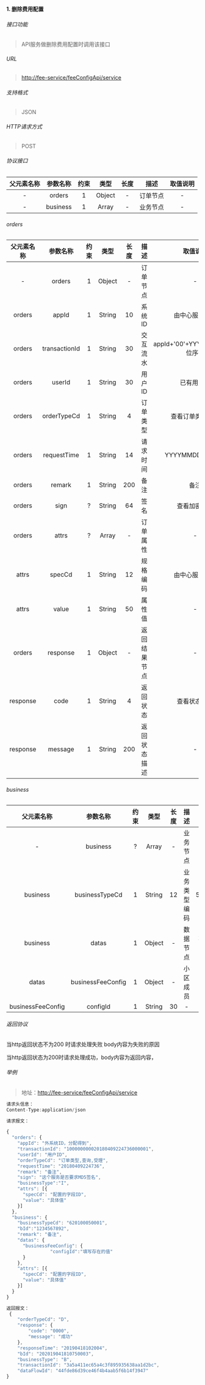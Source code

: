 

**1\. 删除费用配置**
###### 接口功能
> API服务做删除费用配置时调用该接口

###### URL
> [http://fee-service/feeConfigApi/service](http://fee-service/feeConfigApi/service)

###### 支持格式
> JSON

###### HTTP请求方式
> POST

###### 协议接口
|父元素名称|参数名称|约束|类型|长度|描述|取值说明|
| :-: | :-: | :-: | :-: | :-: | :-: | :-:|
|-|orders|1|Object|-|订单节点|-|
|-|business|1|Array|-|业务节点|-|

###### orders
|父元素名称|参数名称|约束|类型|长度|描述|取值说明|
| :-: | :-: | :-: | :-: | :-: | :-: | :-: |
|-|orders|1|Object|-|订单节点|-|
|orders|appId|1|String|10|系统ID|由中心服务提供|
|orders|transactionId|1|String|30|交互流水|appId+'00'+YYYYMMDD+10位序列|
|orders|userId|1|String|30|用户ID|已有用户ID|
|orders|orderTypeCd|1|String|4|订单类型|查看订单类型说明|
|orders|requestTime|1|String|14|请求时间|YYYYMMDDhhmmss|
|orders|remark|1|String|200|备注|备注|
|orders|sign|?|String|64|签名|查看加密说明|
|orders|attrs|?|Array|-|订单属性|-|
|attrs|specCd|1|String|12|规格编码|由中心服务提供|
|attrs|value|1|String|50|属性值|-|
|orders|response|1|Object|-|返回结果节点|-|
|response|code|1|String|4|返回状态|查看状态说明|
|response|message|1|String|200|返回状态描述|-|

###### business
|父元素名称|参数名称|约束|类型|长度|描述|取值说明|
| :-: | :-: | :-: | :-: | :-: | :-: | :-: |
|-|business|?|Array|-|业务节点|-|
|business|businessTypeCd|1|String|12|业务类型编码|500100030002|
|business|datas|1|Object|-|数据节点|不同的服务下的节点不一样|
|datas|businessFeeConfig|1|Object|-|小区成员|小区成员|
|businessFeeConfig|configId|1|String|30|-|-|


###### 返回协议

当http返回状态不为200 时请求处理失败 body内容为失败的原因

当http返回状态为200时请求处理成功，body内容为返回内容，





###### 举例
> 地址：[http://fee-service/feeConfigApi/service](http://fee-service/feeConfigApi/service)

``` javascript
请求头信息：
Content-Type:application/json

请求报文：

{
  "orders": {
    "appId": "外系统ID，分配得到",
    "transactionId": "100000000020180409224736000001",
    "userId": "用户ID",
    "orderTypeCd": "订单类型,查询,受理",
    "requestTime": "20180409224736",
    "remark": "备注",
    "sign": "这个服务是否要求MD5签名",
    "businessType":"I",
    "attrs": [{
      "specCd": "配置的字段ID",
      "value": "具体值"
    }]
  },
  "business": {
    "businessTypeCd": "620100050001",
    "bId":"1234567892",
    "remark": "备注",
    "datas": {
      "businessFeeConfig": {
                "configId":"填写存在的值"
      }
    },
    "attrs": [{
      "specCd": "配置的字段ID",
      "value": "具体值"
    }]
  }
}

返回报文：
 {
	"orderTypeCd": "D",
	"response": {
		"code": "0000",
		"message": "成功"
	},
	"responseTime": "20190418102004",
	"bId": "202019041810750003",
	"businessType": "B",
	"transactionId": "3a5a411ec65a4c3f895935638aa1d2bc",
	"dataFlowId": "44fde86d39ce46f4b4aab5f6b14f3947"
}

```
